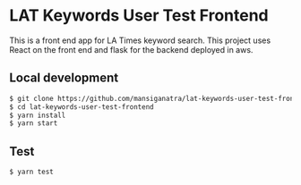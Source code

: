 # LAT Keywords User Test Frontend

This is a front end app for LA Times keyword search. This project uses React on the front end and flask for the backend deployed in aws.

## Local development

```bash
$ git clone https://github.com/mansiganatra/lat-keywords-user-test-frontend.git
$ cd lat-keywords-user-test-frontend
$ yarn install
$ yarn start
```

## Test

```bash
$ yarn test
```
